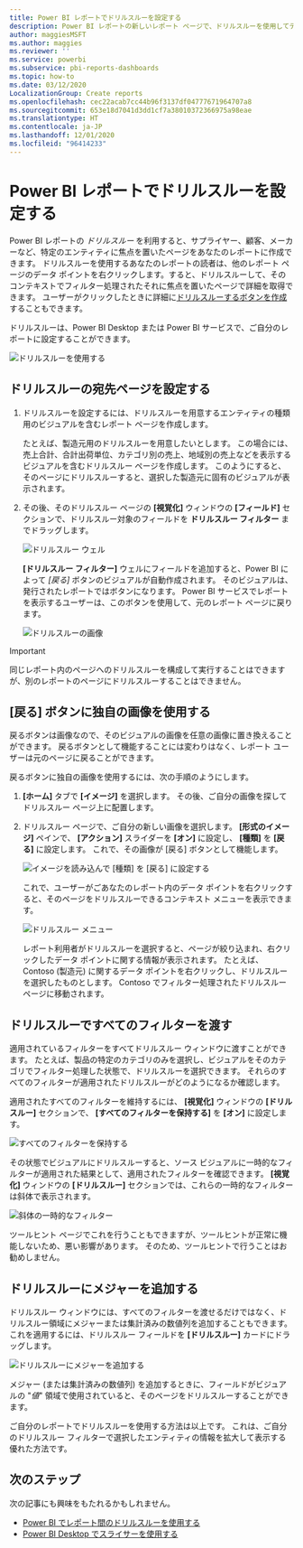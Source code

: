 ```yaml
---
title: Power BI レポートでドリルスルーを設定する
description: Power BI レポートの新しいレポート ページで、ドリルスルーを使用してデータを掘り下げる方法について説明します
author: maggiesMSFT
ms.author: maggies
ms.reviewer: ''
ms.service: powerbi
ms.subservice: pbi-reports-dashboards
ms.topic: how-to
ms.date: 03/12/2020
LocalizationGroup: Create reports
ms.openlocfilehash: cec22acab7cc44b96f3137df04777671964707a8
ms.sourcegitcommit: 653e18d7041d3dd1cf7a38010372366975a98eae
ms.translationtype: HT
ms.contentlocale: ja-JP
ms.lasthandoff: 12/01/2020
ms.locfileid: "96414233"
---
```

# <a name="set-up-drill-through-in-power-bi-reports"></a>Power BI レポートでドリルスルーを設定する
Power BI レポートの *ドリルスルー* を利用すると、サプライヤー、顧客、メーカーなど、特定のエンティティに焦点を置いたページをあなたのレポートに作成できます。 ドリルスルーを使用するあなたのレポートの読者は、他のレポート ページのデータ ポイントを右クリックします。すると、ドリルスルーして、そのコンテキストでフィルター処理されたそれに焦点を置いたページで詳細を取得できます。 ユーザーがクリックしたときに詳細に[ドリルスルーするボタンを作成](desktop-drill-through-buttons.md)することもできます。

ドリルスルーは、Power BI Desktop または Power BI サービスで、ご自分のレポートに設定することができます。

![ドリルスルーを使用する](media/desktop-drillthrough/power-bi-drill-through-right-click.png)

## <a name="set-up-the-drill-through-destination-page"></a>ドリルスルーの宛先ページを設定する
1. ドリルスルーを設定するには、ドリルスルーを用意するエンティティの種類用のビジュアルを含むレポート ページを作成します。 

    たとえば、製造元用のドリルスルーを用意したいとします。 この場合には、売上合計、合計出荷単位、カテゴリ別の売上、地域別の売上などを表示するビジュアルを含むドリルスルー ページを作成します。 このようにすると、そのページにドリルスルーすると、選択した製造元に固有のビジュアルが表示されます。

2. その後、そのドリルスルー ページの **[視覚化]** ウィンドウの **[フィールド]** セクションで、ドリルスルー対象のフィールドを **ドリルスルー フィルター** までドラッグします。

    ![ドリルスルー ウェル](media/desktop-drillthrough/drillthrough_02.png)

    **[ドリルスルー フィルター]** ウェルにフィールドを追加すると、Power BI によって *[戻る]* ボタンのビジュアルが自動作成されます。 そのビジュアルは、発行されたレポートではボタンになります。 Power BI サービスでレポートを表示するユーザーは、このボタンを使用して、元のレポート ページに戻ります。

    ![ドリルスルーの画像](media/desktop-drillthrough/drillthrough_03.png)

> [!IMPORTANT]
> 同じレポート内のページへのドリルスルーを構成して実行することはできますが、別のレポートのページにドリルスルーすることはできません。  



## <a name="use-your-own-image-for-a-back-button"></a>[戻る] ボタンに独自の画像を使用する    
 戻るボタンは画像なので、そのビジュアルの画像を任意の画像に置き換えることができます。 戻るボタンとして機能することには変わりはなく、レポート ユーザーは元のページに戻ることができます。 

戻るボタンに独自の画像を使用するには、次の手順のようにします。

1. **[ホーム]** タブで **[イメージ]** を選択します。 その後、ご自分の画像を探してドリルスルー ページ上に配置します。

2. ドリルスルー ページで、ご自分の新しい画像を選択します。 **[形式のイメージ]** ペインで、 **[アクション]** スライダーを **[オン]** に設定し、 **[種類]** を **[戻る]** に設定します。 これで、その画像が [戻る] ボタンとして機能します。

    ![イメージを読み込んで [種類] を [戻る] に設定する](media/desktop-drillthrough/drillthrough_05.png)

    
     これで、ユーザーがごあなたのレポート内のデータ ポイントを右クリックすると、そのページをドリルスルーできるコンテキスト メニューを表示できます。 

    ![ドリルスルー メニュー](media/desktop-drillthrough/drillthrough_04.png)

    レポート利用者がドリルスルーを選択すると、ページが絞り込まれ、右クリックしたデータ ポイントに関する情報が表示されます。 たとえば、Contoso (製造元) に関するデータ ポイントを右クリックし、ドリルスルーを選択したものとします。 Contoso でフィルター処理されたドリルスルー ページに移動されます。

## <a name="pass-all-filters-in-drill-through"></a>ドリルスルーですべてのフィルターを渡す

適用されているフィルターをすべてドリルスルー ウィンドウに渡すことができます。 たとえば、製品の特定のカテゴリのみを選択し、ビジュアルをそのカテゴリでフィルター処理した状態で、ドリルスルーを選択できます。 それらのすべてのフィルターが適用されたドリルスルーがどのようになるか確認します。

適用されたすべてのフィルターを維持するには、 **[視覚化]** ウィンドウの **[ドリルスルー]** セクションで、 **[すべてのフィルターを保持する]** を **[オン]** に設定します。 

![すべてのフィルターを保持する](media/desktop-drillthrough/drillthrough_06.png)

その状態でビジュアルにドリルスルーすると、ソース ビジュアルに一時的なフィルターが適用された結果として、適用されたフィルターを確認できます。 **[視覚化]** ウィンドウの **[ドリルスルー]** セクションでは、これらの一時的なフィルターは斜体で表示されます。 

![斜体の一時的なフィルター](media/desktop-drillthrough/drillthrough_07.png)

ツールヒント ページでこれを行うこともできますが、ツールヒントが正常に機能しないため、悪い影響があります。 そのため、ツールヒントで行うことはお勧めしません。

## <a name="add-a-measure-to-drill-through"></a>ドリルスルーにメジャーを追加する

ドリルスルー ウィンドウには、すべてのフィルターを渡せるだけではなく、ドリルスルー領域にメジャーまたは集計済みの数値列を追加することもできます。 これを適用するには、ドリルスルー フィールドを **[ドリルスルー]** カードにドラッグします。 

![ドリルスルーにメジャーを追加する](media/desktop-drillthrough/drillthrough_08.png)

メジャー (または集計済みの数値列) を追加するときに、フィールドがビジュアルの "*値*" 領域で使用されていると、そのページをドリルスルーすることができます。

ご自分のレポートでドリルスルーを使用する方法は以上です。 これは、ご自分のドリルスルー フィルターで選択したエンティティの情報を拡大して表示する優れた方法です。

## <a name="next-steps"></a>次のステップ

次の記事にも興味をもたれるかもしれません。

* [Power BI でレポート間のドリルスルーを使用する](desktop-cross-report-drill-through.md)
* [Power BI Desktop でスライサーを使用する](../visuals/power-bi-visualization-slicers.md)
